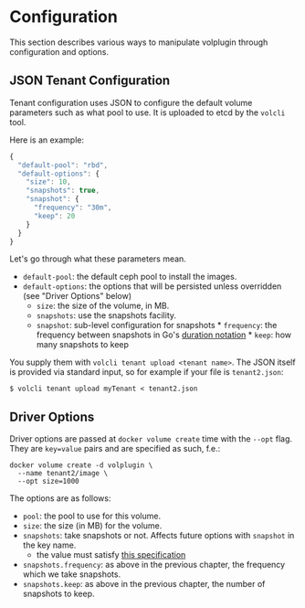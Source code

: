 # Configuration

This section describes various ways to manipulate volplugin through
configuration and options.

## JSON Tenant Configuration

Tenant configuration uses JSON to configure the default volume parameters such
as what pool to use. It is uploaded to etcd by the `volcli` tool.

Here is an example:

```javascript
{
  "default-pool": "rbd",
  "default-options": {
    "size": 10,
    "snapshots": true,
    "snapshot": {
      "frequency": "30m",
      "keep": 20
    }
  }
}
```

Let's go through what these parameters mean.

* `default-pool`: the default ceph pool to install the images.
* `default-options`: the options that will be persisted unless overridden (see
	"Driver Options" below)
  * `size`: the size of the volume, in MB.
  * `snapshots`: use the snapshots facility.
  * `snapshot`: sub-level configuration for snapshots
		* `frequency`: the frequency between snapshots in Go's
			 [duration notation](https://golang.org/pkg/time/#ParseDuration)
		* `keep`: how many snapshots to keep

You supply them with `volcli tenant upload <tenant name>`. The JSON itself is
provided via standard input, so for example if your file is `tenant2.json`:

```
$ volcli tenant upload myTenant < tenant2.json
```

## Driver Options

Driver options are passed at `docker volume create` time with the `--opt` flag.
They are `key=value` pairs and are specified as such, f.e.:

```
docker volume create -d volplugin \
  --name tenant2/image \
  --opt size=1000
```

The options are as follows:

* `pool`: the pool to use for this volume.
* `size`: the size (in MB) for the volume.
* `snapshots`: take snapshots or not. Affects future options with `snapshot` in the key name.
  * the value must satisfy [this specification](https://golang.org/pkg/strconv/#ParseBool)
* `snapshots.frequency`: as above in the previous chapter, the frequency which we
  take snapshots.
* `snapshots.keep`: as above in the previous chapter, the number of snapshots to keep.
